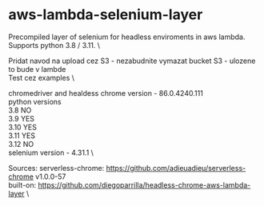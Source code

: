 # aws-lambda-selenium-layer
Precompiled layer of selenium for headless enviroments in aws lambda. Supports python 3.8 / 3.11. \

Pridat navod na upload cez S3 - nezabudnite vymazat bucket S3 - ulozene to bude v lambde \
Test cez examples \


chromedriver and healdess chrome version - 86.0.4240.111 \
python versions \
                  3.8   NO \
                  3.9   YES \
                  3.10  YES \
                  3.11  YES \
                  3.12  NO \
selenium version - 4.31.1 \


Sources:
serverless-chrome: https://github.com/adieuadieu/serverless-chrome v1.0.0-57 \
built-on: https://github.com/diegoparrilla/headless-chrome-aws-lambda-layer \

